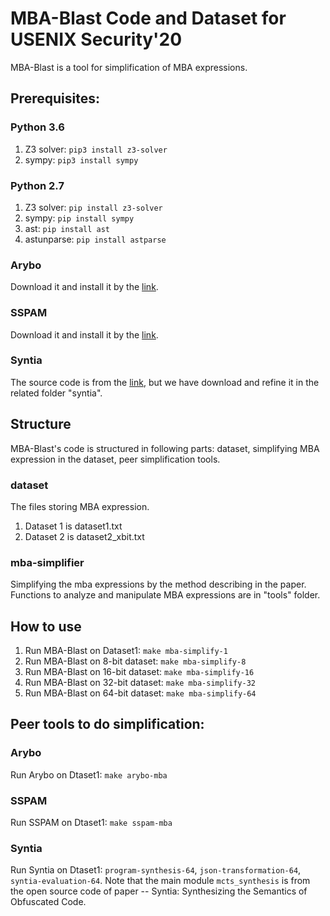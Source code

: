 # MBA-Blast Code and Dataset for USENIX Security'20

MBA-Blast is a tool for simplification of MBA expressions.

## Prerequisites: 
### Python 3.6
1. Z3 solver: `pip3 install z3-solver`
2. sympy: `pip3 install sympy`
### Python 2.7
1. Z3 solver: `pip install z3-solver`
2. sympy: `pip install sympy`
1. ast: `pip install ast`
2. astunparse: `pip install astparse`
### Arybo
Download it and install it by the [link](https://github.com/quarkslab/arybo/blob/master/README.rst).
### SSPAM
Download it and install it by the [link](https://github.com/quarkslab/sspam/blob/master/README.md).
### Syntia
The source code is from the [link](https://github.com/RUB-SysSec/syntia/blob/master/README.md), but we have download and refine it in the related folder "syntia".

## Structure
MBA-Blast's code is structured in following parts: dataset, simplifying MBA expression in the dataset, peer simplification tools.

### dataset
The files storing MBA expression.
1. Dataset 1 is dataset1.txt
2. Dataset 2 is dataset2_xbit.txt

### mba-simplifier
Simplifying the mba expressions by the method describing in the paper.
Functions to analyze and manipulate MBA expressions are in "tools" folder.


## How to use

1. Run MBA-Blast on Dataset1: `make mba-simplify-1`
2. Run MBA-Blast on 8-bit dataset: `make mba-simplify-8`
3. Run MBA-Blast on 16-bit dataset: `make mba-simplify-16`
4. Run MBA-Blast on 32-bit dataset: `make mba-simplify-32`
5. Run MBA-Blast on 64-bit dataset: `make mba-simplify-64`


## Peer tools to do simplification:
### Arybo
Run Arybo on Dtaset1: `make arybo-mba`
### SSPAM   
Run SSPAM on Dtaset1: `make sspam-mba`
### Syntia
Run Syntia on Dtaset1: `program-synthesis-64`, `json-transformation-64`, `syntia-evaluation-64`.
Note that the main module `mcts_synthesis` is from the open source code of paper -- Syntia: Synthesizing the Semantics of Obfuscated Code.










